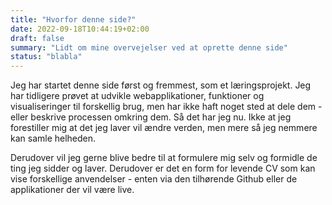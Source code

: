 ```yaml
---
title: "Hvorfor denne side?"
date: 2022-09-18T10:44:19+02:00
draft: false
summary: "Lidt om mine overvejelser ved at oprette denne side"
status: "blabla"
---
```


Jeg har startet denne side først og fremmest, som et læringsprojekt. Jeg har tidligere prøvet at udvikle webapplikationer, funktioner og visualiseringer til forskellig brug, men har ikke haft noget sted at dele dem - eller beskrive processen omkring dem. Så det har jeg nu. Ikke at jeg forestiller mig at det jeg laver vil ændre verden, men mere så jeg nemmere kan samle helheden.

Derudover vil jeg gerne blive bedre til at formulere mig selv og formidle de ting jeg sidder og laver. Derudover er det en form for levende CV som kan vise forskellige anvendelser - enten via den tilhørende Github eller de applikationer der vil være live. 